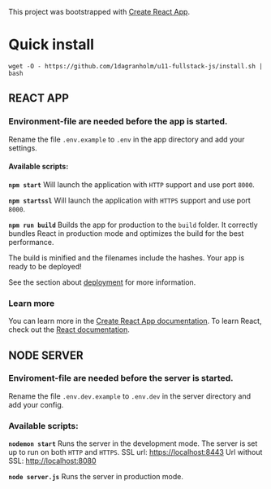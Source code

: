
This project was bootstrapped with [Create React App](https://github.com/facebook/create-react-app).

# Quick install
```
wget -O - https://github.com/1dagranholm/u11-fullstack-js/install.sh | bash
```

## REACT APP

### Environment-file are needed before the app is started.
Rename the file `.env.example` to `.env` in the app directory and add your settings.

#### Available scripts:

**`npm start`** 
Will launch the application with `HTTP` support and use port `8000`.

**`npm startssl`** 
Will launch the application with `HTTPS` support and use port `8000`.

**`npm run build`**
Builds the app for production to the `build` folder.
It correctly bundles React in production mode and optimizes the build for the best performance.

The build is minified and the filenames include the hashes.
Your app is ready to be deployed!

See the section about [deployment](https://facebook.github.io/create-react-app/docs/deployment) for more information.

### Learn more

You can learn more in the [Create React App documentation](https://facebook.github.io/create-react-app/docs/getting-started).
To learn React, check out the [React documentation](https://reactjs.org/).



## NODE SERVER

### Enviroment-file are needed before the server is started.
Rename the file `.env.dev.example` to `.env.dev` in the server directory and add your config.

### Available scripts:
**`nodemon start`**
Runs the server in the development mode.
The server is set up to run on both `HTTP` and `HTTPS`.
SSL url: [https://localhost:8443](https://localhost:8443)
Url without SSL: [http://localhost:8080](http://localhost:8080)

**`node server.js`**
Runs the server in production mode.
